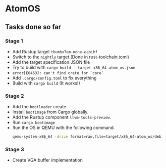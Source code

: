 # AtomOS
## Tasks done so far
### Stage 1
* Add Rustup target `thumbv7em-none-eabihf`
* Switch to the `nightly` target (Done in rust-toolchain.toml)
* Add the target specification JSON file
* Try to build with `cargo build --target x86_64-atom_os.json`
* ``error[E0463]: can't find crate for `core` ``
* Add `.cargo/config.toml` to fix everything
* Build with `cargo build` (It works!)
### Stage 2
* Add the `bootloader` create
* Install `bootimage` from Cargo globally.
* Add the Rustup component `llvm-tools-preview`.
* Run `cargo bootimage`
* Run the OS in QEMU with the following command.
  ```bash
  qemu-system-x86_64 -drive format=raw,file=target/x86_64-atom_os/debug/bootimage-atom_os.bin
  ```
### Stage 3
* Create VGA buffer implementation